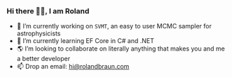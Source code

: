 ### Hi there 🙋‍♂️, I am Roland

<!--
**RolandBraunDev/RolandBraunDev** is a ✨ _special_ ✨ repository because its `README.md` (this file) appears on your GitHub profile.

Here are some ideas to get you started:

- 🔭 I’m currently working on ...
- 🌱 I’m currently learning ...
- 👯 I’m looking to collaborate on ...
- 🤔 I’m looking for help with ...
- 💬 Ask me about ...
- 📫 How to reach me: ...
- 😄 Pronouns: ...
- ⚡ Fun fact: ...
-->
- 🔭 I’m currently working on `SVMT`, an easy to user MCMC sampler for astrophysicists  
- 🌱 I’m currently learning EF Core in C# and .NET 
- 🌎 I’m looking to collaborate on literally anything that makes you and me a better developer
- 📫 Drop an email: hi@rolandbraun.com  
